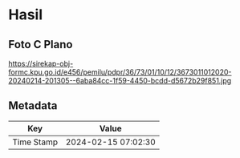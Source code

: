 # Hasil

## Foto C Plano

https://sirekap-obj-formc.kpu.go.id/e456/pemilu/pdpr/36/73/01/10/12/3673011012020-20240214-201305--6aba84cc-1f59-4450-bcdd-d5672b29f851.jpg


## Metadata

| Key        | Value               |
| ---------- | ------------------- |
| Time Stamp | 2024-02-15 07:02:30 |



